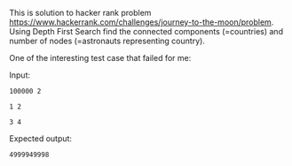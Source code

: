 This is solution to hacker rank problem https://www.hackerrank.com/challenges/journey-to-the-moon/problem.
Using Depth First Search find the connected components (=countries) and number of nodes (=astronauts
representing country).

One of the interesting test case that failed for me:

Input:

    100000 2
    
    1 2
    
    3 4

Expected output:

    4999949998
